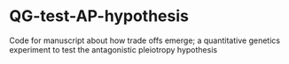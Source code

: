 # QG-test-AP-hypothesis
Code for manuscript about how trade offs emerge; a quantitative genetics experiment to test the antagonistic pleiotropy hypothesis
